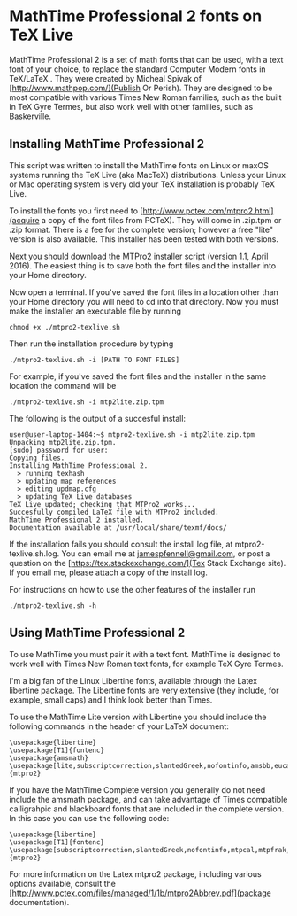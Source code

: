 
# MathTime Professional 2 fonts on TeX Live

MathTime Professional 2 is a set of math fonts that can be used, with 
a text font of your choice, to replace the standard Computer Modern fonts 
in TeX/LaTeX . They were created by Micheal Spivak of 
[http://www.mathpop.com/](Publish Or Perish). 
They are designed to be most compatible with various Times New Roman families, such as the built in TeX Gyre Termes, but also work well with other families, such as Baskerville.

## Installing MathTime Professional 2

This script was written to install the MathTime fonts
on Linux or maxOS systems running the TeX Live (aka MacTeX) distributions. Unless your Linux or Mac operating system is very old your TeX installation is probably TeX Live.

To install the fonts you first need to 
[http://www.pctex.com/mtpro2.html](acquire a copy of the font files from PCTeX).
They will come in .zip.tpm or .zip format. There is a fee for the complete version; however a free "lite" version is also available. This installer has been tested with both versions.

Next you should download the MTPro2 installer script (version 1.1, April 2016). The easiest thing is to save both the font files and the installer into your Home directory.

Now open a terminal. If you've saved the font files in a location other than your Home directory you will need to cd into that directory. Now you must make the installer an executable file by running

    chmod +x ./mtpro2-texlive.sh

Then run the installation procedure by typing

    ./mtpro2-texlive.sh -i [PATH TO FONT FILES]

For example, if you've saved the font files and the installer in the same location the command will be

    ./mtpro2-texlive.sh -i mtp2lite.zip.tpm

The following is the output of a succesful install:

    user@user-laptop-1404:~$ mtpro2-texlive.sh -i mtp2lite.zip.tpm
    Unpacking mtp2lite.zip.tpm.
    [sudo] password for user: 
    Copying files.
    Installing MathTime Professional 2.
      > running texhash
      > updating map references
      > editing updmap.cfg
      > updating TeX Live databases
    TeX Live updated; checking that MTPro2 works...
    Succesfully compiled LaTeX file with MTPro2 included.
    MathTime Professional 2 installed.
    Documentation available at /usr/local/share/texmf/docs/	

If the installation fails you should consult the install log file, at mtpro2-texlive.sh.log. You can email me at jamespfennell@gmail.com, or post a question on the 
[https://tex.stackexchange.com/](Tex Stack Exchange site). If you email me, please attach a copy of the install log.

For instructions on how to use the other features of the installer run

    ./mtpro2-texlive.sh -h

## Using MathTime Professional 2

To use MathTime you must pair it with a text font. MathTime is designed to work well with Times New Roman text fonts, for example TeX Gyre Termes.

I'm a big fan of the Linux Libertine fonts, available through the Latex libertine package. The Libertine fonts are very extensive (they include, for example, small caps) and I think look better than Times.

To use the MathTime Lite version with Libertine you should include the following commands in the header of your LaTeX document:

    \usepackage{libertine}
    \usepackage[T1]{fontenc}
    \usepackage{amsmath}
    \usepackage[lite,subscriptcorrection,slantedGreek,nofontinfo,amsbb,eucal]{mtpro2}

If you have the MathTime Complete version you generally do not need include the amsmath package, and can take advantage of Times compatible calligrahpic and blackboard fonts that are included in the complete version. In this case you can use the following code:

    \usepackage{libertine}
    \usepackage[T1]{fontenc}
    \usepackage[subscriptcorrection,slantedGreek,nofontinfo,mtpcal,mtpfrak,mtphrb]{mtpro2}


For more information on the Latex mtpro2 package, including
various options available, consult the 
[http://www.pctex.com/files/managed/1/1b/mtpro2Abbrev.pdf](package documentation).
